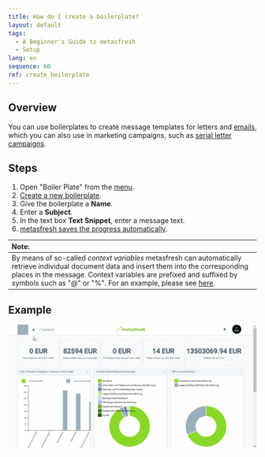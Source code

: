 ```yaml
---
title: How do I create a boilerplate?
layout: default
tags:
  - A Beginner's Guide to metasfresh
  - Setup
lang: en
sequence: 60
ref: create_boilerplate
---
```


## Overview
You can use boilerplates to create message templates for letters and [emails](Send_email_from_system), which you can also use in marketing campaigns, such as [serial letter campaigns](Create_serial_letters).

## Steps
1. Open "Boiler Plate" from the [menu](Menu).
1. [Create a new boilerplate](New_Record_Window).
1. Give the boilerplate a **Name**.
1. Enter a **Subject**.
1. In the text box **Text Snippet**, enter a message text.
1. [metasfresh saves the progress automatically](Saveindicator).

| **Note:** |
| :--- |
| By means of so-called *context variables* metasfresh can automatically retrieve individual document data and insert them into the corresponding places in the message. Context variables are prefixed and suffixed by symbols such as "@" or "%". For an example, please see [here](Create_email_template). |

## Example
<kbd><img src="assets/Create_boilerplate.gif" alt="GIF: How to create a boilerplate"></kbd>
